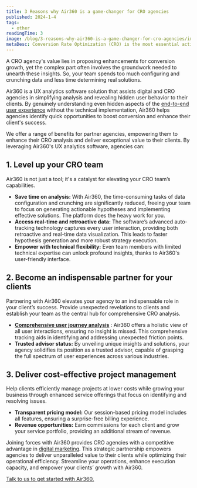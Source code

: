 ```yaml
---
title: 3 Reasons why Air360 is a game-changer for CRO agencies
published: 2024-1-4
tags: 
  - other
readingTime: 3
image: /blog/3-reasons-why-air360-is-a-game-changer-for-cro-agencies/image1.png
metaDesc: Conversion Rate Optimization (CRO) is the most essential activity that your business should be involved in. It helps you convert visitors into customers and that’s the whole point of doing business, right? I mean you don’t want visitors to leave your website without converting.  
---
```


A CRO agency's value lies in proposing enhancements for conversion growth, yet the complex part often involves the groundwork needed to unearth these insights. So, your team spends too much configuring and crunching data and less time determining real solutions.

Air360 is a UX analytics software solution that assists digital and CRO agencies in simplifying analysis and revealing hidden user behavior to their clients. By genuinely understanding even hidden aspects of the [end-to-end user experience](/en/blog/3-steps-cro-process-for-exponential-business-growth/) without the technical implementation, Air360 helps agencies identify quick opportunities to boost conversion and enhance their client's success.

We offer a range of benefits for partner agencies, empowering them to enhance their CRO analysis and deliver exceptional value to their clients. By leveraging Air360's UX analytics software, agencies can:

## 1. Level up your CRO team 
Air360 is not just a tool; it's a catalyst for elevating your CRO team’s capabilities.
- **Save time on analysis:** With Air360, the time-consuming tasks of data configuration and crunching are 
significantly reduced, freeing your team to focus on generating actionable hypotheses and implementing 
effective solutions. The platform does the heavy work for you.
- **Access real-time and retroactive data:** The software’s advanced auto-tracking technology captures 
every user interaction, providing both retroactive and real-time data visualization. This leads to faster hypothesis generation and more robust strategy execution.
- **Empower with technical flexibility:** Even team members with limited technical expertise can unlock 
profound insights, thanks to Air360's user-friendly interface.

## 2. Become an indispensable partner for your clients
Partnering with Air360 elevates your agency to an indispensable role in your client’s success. Provide unexpected revelations to clients and establish your team as the central hub for comprehensive CRO analysis.
- [**Comprehensive user journey analysis**](/en/blog/why-google-analytics4-falls-for-cro-for-ecommerce/)   : Air360 offers a holistic view of all user interactions, ensuring no
insight is missed. This comprehensive tracking aids in identifying and addressing unexpected friction 
points.
- **Trusted advisor status:** By unveiling unique insights and solutions, your agency solidifies its position as a trusted advisor, capable of grasping the full spectrum of user experiences across various industries.

## 3. Deliver cost-effective project management 
Help clients efficiently manage projects at lower costs while growing your business through enhanced service 
offerings that focus on identifying and resolving issues.
- **Transparent pricing model:** Our session-based pricing model includes all features, ensuring a surprise-free billing experience.
- **Revenue opportunities:** Earn commissions for each client and grow your service portfolio, providing an additional stream of revenue.

Joining forces with Air360 provides CRO agencies with a competitive advantage in [digital marketing](/en/blog/10-ways-to-reduce-customer-acquisition-costs/). This strategic partnership empowers agencies to deliver unparalleled value to their clients while optimizing their operational efficiency. Streamline your operations, enhance execution capacity, and empower your clients’ growth with Air360.


[Talk to us to get started with Air360.](/en/request-demo/)